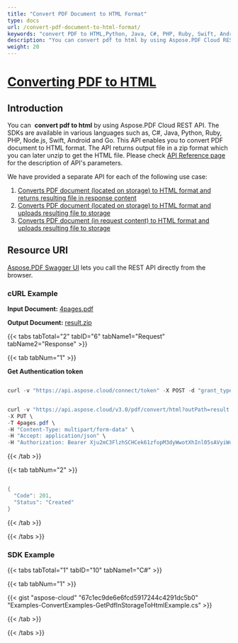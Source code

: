 ```yaml
---
title: "Convert PDF Document to HTML Format"
type: docs
url: /convert-pdf-document-to-html-format/
keywords: "convert PDF to HTML,Python, Java, C#, PHP, Ruby, Swift, Android, Go"
description: "You can convert pdf to html by using Aspose.PDF Cloud REST API. The SDKs are available in various languages such as, C#, Java, Python, Ruby, PHP, Node.js, Swift, Android and Go. The API returns output file in a zip format which you can later unzip to get the HTML file. Please check API Reference page for the description of API&amp;apos;s parameters."
weight: 20
---
```


# <ins>**Converting PDF to HTML**

## **Introduction**
You can  **convert pdf to html** by using Aspose.PDF Cloud REST API. The SDKs are available in various languages such as, C#, Java, Python, Ruby, PHP, Node.js, Swift, Android and Go. This API enables you to convert PDF document to HTML format. The API returns output file in a zip format which you can later unzip to get the HTML file. Please check [API Reference page](https://apireference.aspose.cloud/pdf/#!/Convert/GetPdfInStorageToHtml) for the description of API's parameters.

We have provided a separate API for each of the following use case:

1. [Converts PDF document (located on storage) to HTML format and returns resulting file in response content](https://apireference.aspose.cloud/pdf/#!/Convert/GetPdfInStorageToHtml)
1. [Converts PDF document (located on storage) to HTML format and uploads resulting file to storage](https://apireference.aspose.cloud/pdf/#!/Convert/PutPdfInStorageToHtml)
1. [Converts PDF document (in request content) to HTML format and uploads resulting file to storage](https://apireference.aspose.cloud/pdf/#!/Convert/PutPdfInRequestToHtml)
## **Resource URI**
[Aspose.PDF Swagger UI](https://apireference.aspose.cloud/pdf/#!/Convert/GetPdfInStorageToHtml) lets you call the REST API directly from the browser.
### **cURL Example**
**Input Document:** [4pages.pdf](/pdf/convert-pdf-document-to-html-format/4pages.pdf) 

**Output Document:** [result.zip](/pdf/convert-pdf-document-to-html-format/result.zip) 


{{< tabs tabTotal="2" tabID="6" tabName1="Request" tabName2="Response" >}}

{{< tab tabNum="1" >}}

**Get Authentication token**

```java

curl -v "https://api.aspose.cloud/connect/token" -X POST -d "grant_type=client_credentials&client_id=<APP_SID>&client_secret=<APP_KEY>" -H "Content-Type: application/x-www-form-urlencoded" -H "Accept: application/json"

```

```java

curl -v "https://api.aspose.cloud/v3.0/pdf/convert/html?outPath=result.zip" \
-X PUT \
-T 4pages.pdf \
-H "Content-Type: multipart/form-data" \
-H "Accept: application/json" \
-H "Authorization: Bearer Xju2mC3FlzhSCHCek61zfopM3dyWwotXhInl05sAVyiWo3Nc3R1r3UjqgqUyYRicrLKt8pJFSgZqik90lmfltE-P9zsIwHBheE2Qh4yfgLV_IE2FD7dDeM1thXF65g__BwScOqabN2MkyLwV8PzWZQhQSP7bPVR3VQhefJiCUKZdGRqTAirJ8_PSdT6JHuAOukz8cVIvIC_Ss5C8B2RilsrP-IRrK9ClJlqnsix6EH2E7ndvsdAlg_XxZW45lP6zRs1Y-tiI8bt_g_3FtngghwoJVQDKIijJp44QicmZaiZcDHyNqQz5zjY3NntsYMoLhGmuWvRhj6ZymYTRf1zLrZbjyBRJEM-vFOKpnCoR6UBwjXigt8swJx7usD-fuQ4F_0ogoyO4jfoq-nL0IJGg-ShdlEOfNTzQdlhdxRhvCeM2cIg6"

```

{{< /tab >}}

{{< tab tabNum="2" >}}

```java

{
  "Code": 201,
  "Status": "Created"
}

```

{{< /tab >}}

{{< /tabs >}}
### **SDK Example**
{{< tabs tabTotal="1" tabID="10" tabName1="C#" >}}

{{< tab tabNum="1" >}}

{{< gist "aspose-cloud" "67c1ec9de6e6fcd5917244c4291dc5b0" "Examples-ConvertExamples-GetPdfInStorageToHtmlExample.cs" >}}

{{< /tab >}}

{{< /tabs >}}
